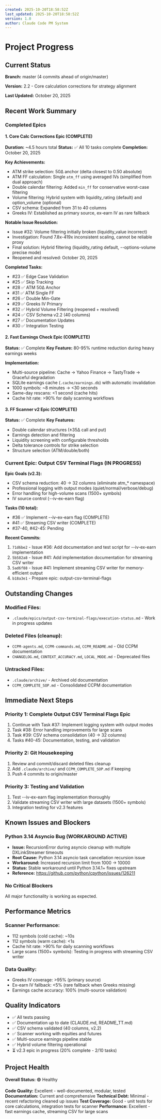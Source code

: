 ```yaml
---
created: 2025-10-20T18:58:52Z
last_updated: 2025-10-20T18:58:52Z
version: 1.0
author: Claude Code PM System
---
```


# Project Progress

## Current Status

**Branch:** master (4 commits ahead of origin/master)

**Version:** 2.2 - Core calculation corrections for strategy alignment

**Last Updated:** October 20, 2025

## Recent Work Summary

### Completed Epics

#### 1. Core Calc Corrections Epic (COMPLETE)
**Duration:** ~4.5 hours total
**Status:** ✅ All 10 tasks complete
**Completion:** October 20, 2025

**Key Achievements:**
- ATM strike selection: 50Δ anchor (delta closest to 0.50 absolute)
- ATM FF calculation: Single `atm_ff` using averaged IVs (simplified from dual approach)
- Double calendar filtering: Added `min_ff` for conservative worst-case filtering
- Volume filtering: Hybrid system with liquidity_rating (default) and option_volume (optional)
- CSV schema: Expanded from 31 to 40 columns
- Greeks IV: Established as primary source, ex-earn IV as rare fallback

**Notable Issue Resolution:**
- Issue #32: Volume filtering initially broken (liquidity_value incorrect)
- Investigation: Found 7.8x-419x inconsistent scaling, cannot be reliable proxy
- Final solution: Hybrid filtering (liquidity_rating default, --options-volume precise mode)
- Reopened and resolved: October 20, 2025

**Completed Tasks:**
- #23 ✅ Edge Case Validation
- #25 ✅ Skip Tracking
- #28 ✅ ATM 50Δ Anchor
- #31 ✅ ATM Single FF
- #26 ✅ Double Min-Gate
- #29 ✅ Greeks IV Primary
- #32 ✅ Hybrid Volume Filtering (reopened + resolved)
- #24 ✅ CSV Schema v2.2 (40 columns)
- #27 ✅ Documentation Updates
- #30 ✅ Integration Testing

#### 2. Fast Earnings Check Epic (COMPLETE)
**Status:** ✅ Complete
**Key Feature:** 80-95% runtime reduction during heavy earnings weeks

**Implementation:**
- Multi-source pipeline: Cache → Yahoo Finance → TastyTrade → Graceful degradation
- SQLite earnings cache (`.cache/earnings.db`) with automatic invalidation
- 1000 symbols: ~8 minutes → <30 seconds
- Same-day rescans: <1 second (cache hits)
- Cache hit rate: >90% for daily scanning workflows

#### 3. FF Scanner v2 Epic (COMPLETE)
**Status:** ✅ Complete
**Key Features:**
- Double calendar structures (±35Δ call and put)
- Earnings detection and filtering
- Liquidity screening with configurable thresholds
- Delta tolerance controls for strike selection
- Structure selection (ATM/double/both)

### Current Epic: Output CSV Terminal Flags (IN PROGRESS)

**Epic Goals (v2.3):**
- CSV schema reduction: 40 → 32 columns (eliminate atm_* namespace)
- Professional logging with output modes (quiet/normal/verbose/debug)
- Error handling for high-volume scans (1500+ symbols)
- IV source control (--iv-ex-earn flag)

**Tasks (10 total):**
- #36 ✅ Implement --iv-ex-earn flag (COMPLETE)
- #41 ✅ Streaming CSV writer (COMPLETE)
- #37-40, #42-45: Pending

**Recent Commits:**
1. `71d6be2` - Issue #36: Add documentation and test script for --iv-ex-earn implementation
2. `5b582a8` - Issue #41: Add implementation documentation for streaming CSV writer
3. `5ad6f88` - Issue #41: Implement streaming CSV writer for memory-efficient output
4. `b18a3e1` - Prepare epic: output-csv-terminal-flags

## Outstanding Changes

### Modified Files:
- `.claude/epics/output-csv-terminal-flags/execution-status.md` - Work in progress updates

### Deleted Files (cleanup):
- `CCPM-agents.md`, `CCPM-commands.md`, `CCPM_README.md` - Old CCPM documentation
- `CHANGELOG.md`, `CONTEXT_ACCURACY.md`, `LOCAL_MODE.md` - Deprecated files

### Untracked Files:
- `.claude/archive/` - Archived old documentation
- `CCPM_COMPLETE_SOP.md` - Consolidated CCPM documentation

## Immediate Next Steps

### Priority 1: Complete Output CSV Terminal Flags Epic
1. Continue with Task #37: Implement logging system with output modes
2. Task #38: Error handling improvements for large scans
3. Task #39: CSV schema consolidation (40 → 32 columns)
4. Tasks #40-45: Documentation, testing, and validation

### Priority 2: Git Housekeeping
1. Review and commit/discard deleted files cleanup
2. Add `.claude/archive/` and `CCPM_COMPLETE_SOP.md` if keeping
3. Push 4 commits to origin/master

### Priority 3: Testing and Validation
1. Test --iv-ex-earn flag implementation thoroughly
2. Validate streaming CSV writer with large datasets (1500+ symbols)
3. Integration testing for v2.3 features

## Known Issues and Blockers

### Python 3.14 Asyncio Bug (WORKAROUND ACTIVE)
- **Issue:** RecursionError during asyncio cleanup with multiple DXLinkStreamer timeouts
- **Root Cause:** Python 3.14 asyncio task cancellation recursion issue
- **Workaround:** Increased recursion limit from 1000 → 10000
- **Status:** Stable workaround until Python 3.14.1+ fixes upstream
- **Reference:** https://github.com/python/cpython/issues/126211

### No Critical Blockers
All major functionality is working as expected.

## Performance Metrics

### Scanner Performance:
- 112 symbols (cold cache): ~10s
- 112 symbols (warm cache): <1s
- Cache hit rate: >90% for daily scanning workflows
- Large scans (1500+ symbols): Testing in progress with streaming CSV writer

### Data Quality:
- Greeks IV coverage: >95% (primary source)
- Ex-earn IV fallback: <5% (rare fallback when Greeks missing)
- Earnings cache accuracy: 100% (multi-source validation)

## Quality Indicators

- ✅ All tests passing
- ✅ Documentation up to date (CLAUDE.md, README_TT.md)
- ✅ CSV schema validated (40 columns, v2.2)
- ✅ Scanner working with equities and futures
- ✅ Multi-source earnings pipeline stable
- ✅ Hybrid volume filtering operational
- ⏳ v2.3 epic in progress (20% complete - 2/10 tasks)

## Project Health

**Overall Status:** 🟢 Healthy

**Code Quality:** Excellent - well-documented, modular, tested
**Documentation:** Current and comprehensive
**Technical Debt:** Minimal - recent refactoring cleaned up issues
**Test Coverage:** Good - unit tests for core calculations, integration tests for scanner
**Performance:** Excellent - fast earnings cache, streaming CSV for large scans
